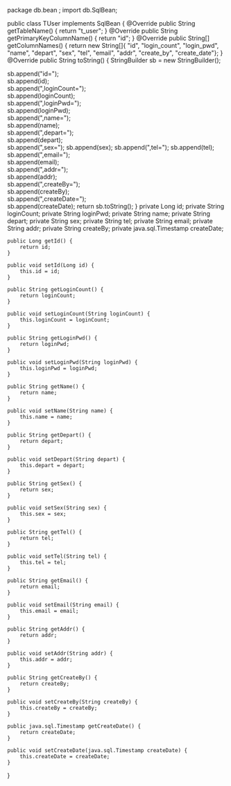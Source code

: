 package db.bean ;
import db.SqlBean;


public class TUser implements SqlBean {
@Override
public String getTableName() {
	return "t_user";
}
@Override
public String getPrimaryKeyColumnName() {
	return "id";
}
@Override
public String[] getColumnNames() {
	return new String[]{
"id",
"login_count",
"login_pwd",
"name",
"depart",
"sex",
"tel",
"email",
"addr",
"create_by",
"create_date"};
}
@Override
public String toString() {
	StringBuilder sb = new StringBuilder();
	
sb.append("id=");	
sb.append(id);	
sb.append(",loginCount=");	
sb.append(loginCount);	
sb.append(",loginPwd=");	
sb.append(loginPwd);	
sb.append(",name=");	
sb.append(name);	
sb.append(",depart=");	
sb.append(depart);	
sb.append(",sex=");	
sb.append(sex);	
sb.append(",tel=");	
sb.append(tel);	
sb.append(",email=");	
sb.append(email);	
sb.append(",addr=");	
sb.append(addr);	
sb.append(",createBy=");	
sb.append(createBy);	
sb.append(",createDate=");	
sb.append(createDate);
	return sb.toString();
}
	private Long id;
	private String loginCount;
	private String loginPwd;
	private String name;
	private String depart;
	private String sex;
	private String tel;
	private String email;
	private String addr;
	private String createBy;
	private java.sql.Timestamp createDate;
	
	public Long getId() {
		return id;
	}

	public void setId(Long id) {
		this.id = id;
	}
	
	public String getLoginCount() {
		return loginCount;
	}

	public void setLoginCount(String loginCount) {
		this.loginCount = loginCount;
	}
	
	public String getLoginPwd() {
		return loginPwd;
	}

	public void setLoginPwd(String loginPwd) {
		this.loginPwd = loginPwd;
	}
	
	public String getName() {
		return name;
	}

	public void setName(String name) {
		this.name = name;
	}
	
	public String getDepart() {
		return depart;
	}

	public void setDepart(String depart) {
		this.depart = depart;
	}
	
	public String getSex() {
		return sex;
	}

	public void setSex(String sex) {
		this.sex = sex;
	}
	
	public String getTel() {
		return tel;
	}

	public void setTel(String tel) {
		this.tel = tel;
	}
	
	public String getEmail() {
		return email;
	}

	public void setEmail(String email) {
		this.email = email;
	}
	
	public String getAddr() {
		return addr;
	}

	public void setAddr(String addr) {
		this.addr = addr;
	}
	
	public String getCreateBy() {
		return createBy;
	}

	public void setCreateBy(String createBy) {
		this.createBy = createBy;
	}
	
	public java.sql.Timestamp getCreateDate() {
		return createDate;
	}

	public void setCreateDate(java.sql.Timestamp createDate) {
		this.createDate = createDate;
	}
}
